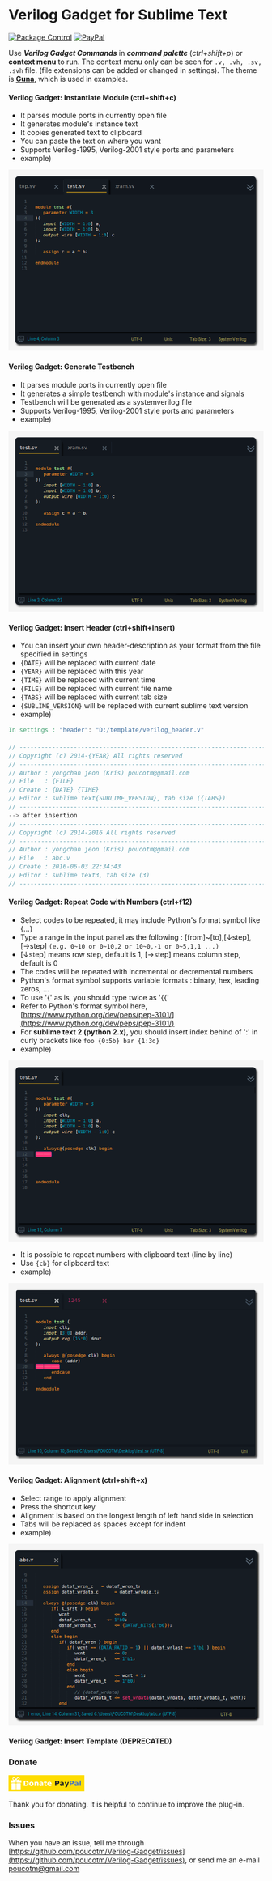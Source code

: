 # Verilog Gadget for Sublime Text

[![Package Control](https://packagecontrol.herokuapp.com/downloads/Verilog%20Gadget.svg?style=round-square)](https://packagecontrol.io/packages/Verilog%20Gadget)
[![PayPal](https://img.shields.io/badge/paypal-donate-blue.svg)][PM]

Use __*Verilog Gadget Commands*__ in __*command palette*__ (*ctrl+shift+p*) or __context menu__ to run.
The context menu only can be seen for `.v, .vh, .sv, .svh` file.
(file extensions can be added or changed in settings). The theme is [__Guna__](https://packagecontrol.io/packages/Guna), which is used in examples.

#### Verilog Gadget: Instantiate Module (ctrl+shift+c)

 * It parses module ports in currently open file
 * It generates module's instance text
 * It copies generated text to clipboard
 * You can paste the text on where you want
 * Supports Verilog-1995, Verilog-2001 style ports and parameters
 * example)

![Image][S1]

#### Verilog Gadget: Generate Testbench

 * It parses module ports in currently open file
 * It generates a simple testbench with module's instance and signals
 * Testbench will be generated as a systemverilog file
 * Supports Verilog-1995, Verilog-2001 style ports and parameters
 * example)

![Image][S2]

#### Verilog Gadget: Insert Header (ctrl+shift+insert)

 * You can insert your own header-description as your format from the file specified in settings
 * `{DATE}` will be replaced with current date
 * `{YEAR}` will be replaced with this year
 * `{TIME}` will be replaced with current time
 * `{FILE}` will be replaced with current file name
 * `{TABS}` will be replaced with current tab size
 * `{SUBLIME_VERSION}` will be replaced with current sublime text version
 * example)

```Verilog
In settings : "header": "D:/template/verilog_header.v"

// -----------------------------------------------------------------------------
// Copyright (c) 2014-{YEAR} All rights reserved
// -----------------------------------------------------------------------------
// Author : yongchan jeon (Kris) poucotm@gmail.com
// File   : {FILE}
// Create : {DATE} {TIME}
// Editor : sublime text{SUBLIME_VERSION}, tab size ({TABS})
// -----------------------------------------------------------------------------
--> after insertion
// -----------------------------------------------------------------------------
// Copyright (c) 2014-2016 All rights reserved
// -----------------------------------------------------------------------------
// Author : yongchan jeon (Kris) poucotm@gmail.com
// File   : abc.v
// Create : 2016-06-03 22:34:43
// Editor : sublime text3, tab size (3)
// -----------------------------------------------------------------------------
```

#### Verilog Gadget: Repeat Code with Numbers (ctrl+f12)

 * Select codes to be repeated, it may include Python's format symbol like {...}
 * Type a range in the input panel as the following : [from]~[to],[↓step],[→step]
	  ``(e.g. 0~10 or 0~10,2 or 10~0,-1 or 0~5,1,1 ...)``
 * [↓step] means row step, default is 1, [→step] means column step, default is 0
 * The codes will be repeated with incremental or decremental numbers
 * Python's format symbol supports variable formats : binary, hex, leading zeros, ...
 * To use '{' as is, you should type twice as '{{'
 * Refer to Python's format symbol here, [https://www.python.org/dev/peps/pep-3101/](https://www.python.org/dev/peps/pep-3101/)
 * For **sublime text 2 (python 2.x)**, you should insert index behind of ':' in curly brackets like `foo {0:5b} bar {1:3d}`
 * example)

![Image][S3]

 * It is possible to repeat numbers with clipboard text (line by line)
 * Use ``{cb}`` for clipboard text
 * example)

![Image][S5]

#### Verilog Gadget: Alignment (ctrl+shift+x)

 * Select range to apply alignment
 * Press the shortcut key
 * Alignment is based on the longest length of left hand side in selection
 * Tabs will be replaced as spaces except for indent
 * example)

![Image][S4]

#### Verilog Gadget: Insert Template (DEPRECATED)

### Donate

[![Doate Image](https://raw.githubusercontent.com/poucotm/Links/master/image/PayPal/donate-paypal.png)][PM]

Thank you for donating. It is helpful to continue to improve the plug-in.

### Issues

When you have an issue, tell me through [https://github.com/poucotm/Verilog-Gadget/issues](https://github.com/poucotm/Verilog-Gadget/issues), or send me an e-mail poucotm@gmail.com


[S1]:https://raw.githubusercontent.com/poucotm/Links/master/image/Verilog-Gadget/vg-inst.gif
[S2]:https://raw.githubusercontent.com/poucotm/Links/master/image/Verilog-Gadget/vg-tbg.gif
[S3]:https://raw.githubusercontent.com/poucotm/Links/master/image/Verilog-Gadget/vg-rep.gif
[S4]:https://raw.githubusercontent.com/poucotm/Links/master/image/Verilog-Gadget/vg-aln.gif
[S5]:https://raw.githubusercontent.com/poucotm/Links/master/image/Verilog-Gadget/vg-rep-clip.gif
[PP]:https://www.paypal.com/cgi-bin/webscr?cmd=_s-xclick&hosted_button_id=89YVNDSC7DZHQ "PayPal"
[PM]:https://www.paypal.me/poucotm/2.5 "PayPal"
